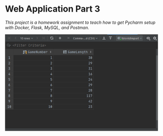 # Web Application Part 3

*This project is a homework assignment to teach how to get Pycharm setup with Docker, Flask, MySQL, and Postman.*

![db_screenshot](screenshots/databasewebapppart3.PNG)